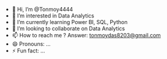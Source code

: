 - 👋 Hi, I’m @Tonmoy4444
- 👀 I’m interested in Data Analytics
- 🌱 I’m currently learning Power BI, SQL, Python
- 💞️ I’m looking to collaborate on Data Analytics
- 📫 How to reach me ? Answer: tonmoydas8203@gmail.com
- 😄 Pronouns: ...
- ⚡ Fun fact: ...

<!---
Tonmoy4444/Tonmoy4444 is a ✨ special ✨ repository because its `README.md` (this file) appears on your GitHub profile.
You can click the Preview link to take a look at your changes.
--->
